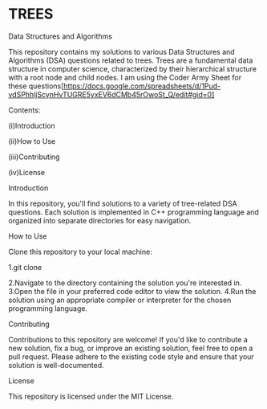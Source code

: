 # TREES

Data Structures and Algorithms

This repository contains my solutions to various Data Structures and Algorithms (DSA) questions related to trees. Trees are a fundamental data structure in computer science, characterized by their hierarchical structure with a root node and child nodes. I am using the Coder Army Sheet for these questions[https://docs.google.com/spreadsheets/d/1Pud-vdSPhhljScynHvTUGRE5yxEV6dCMb45rOwoSt_Q/edit#gid=0]

Contents:

(i)Introduction

(ii)How to Use

(iii)Contributing

(iv)License

Introduction

In this repository, you'll find solutions to a variety of tree-related DSA questions. Each solution is implemented in C++ programming language and organized into separate directories for easy navigation.

How to Use

Clone this repository to your local machine:

1.git clone <repository-url>

2.Navigate to the directory containing the solution you're interested in. 3.Open the file in your preferred code editor to view the solution. 4.Run the solution using an appropriate compiler or interpreter for the chosen programming language.

Contributing

Contributions to this repository are welcome! If you'd like to contribute a new solution, fix a bug, or improve an existing solution, feel free to open a pull request. Please adhere to the existing code style and ensure that your solution is well-documented.

License

This repository is licensed under the MIT License.
 

